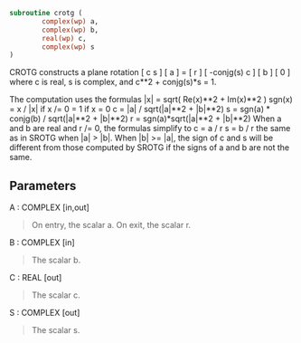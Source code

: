 ```fortran
subroutine crotg (
        complex(wp) a,
        complex(wp) b,
        real(wp) c,
        complex(wp) s
)
```

CROTG constructs a plane rotation
[  c         s ] [ a ] = [ r ]
[ -conjg(s)  c ] [ b ]   [ 0 ]
where c is real, s is complex, and c\*\*2 + conjg(s)\*s = 1.

The computation uses the formulas
|x| = sqrt( Re(x)\*\*2 + Im(x)\*\*2 )
sgn(x) = x / |x|  if x /= 0
= 1        if x  = 0
c = |a| / sqrt(|a|\*\*2 + |b|\*\*2)
s = sgn(a) \* conjg(b) / sqrt(|a|\*\*2 + |b|\*\*2)
r = sgn(a)\*sqrt(|a|\*\*2 + |b|\*\*2)
When a and b are real and r /= 0, the formulas simplify to
c = a / r
s = b / r
the same as in SROTG when |a| > |b|.  When |b| >= |a|, the
sign of c and s will be different from those computed by SROTG
if the signs of a and b are not the same.

## Parameters
A : COMPLEX [in,out]
> On entry, the scalar a.
> On exit, the scalar r.

B : COMPLEX [in]
> The scalar b.

C : REAL [out]
> The scalar c.

S : COMPLEX [out]
> The scalar s.

